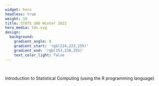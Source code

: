 ```yaml
---
widget: hero
headless: true
weight: 10
title: STATS 306 Winter 2022
hero_media: tds.svg
design:
  background:
    gradient_angle: 0
    gradient_start: 'rgb(224,223,255)'
    gradient_end: 'rgb(153,238,255)'
    text_color_light: false   
---
```

<br>

Introduction to Statistical Computing (using the R programming language)

